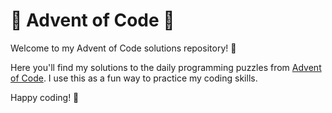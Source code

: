 # 🎄 Advent of Code 🎄

Welcome to my Advent of Code solutions repository! 🌟

Here you'll find my solutions to the daily programming puzzles from [Advent of Code](https://adventofcode.com/). I use this as a fun way to practice my coding skills.

Happy coding! 🚀
